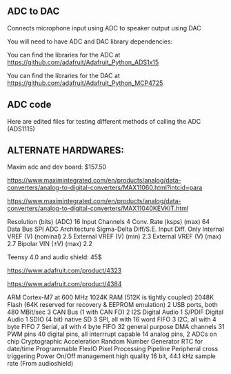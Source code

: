 ## ADC to DAC 
Connects microphone input using ADC to speaker output using DAC

You will need to have ADC and DAC library dependencies:

You can find the libraries for the ADC at
https://github.com/adafruit/Adafruit_Python_ADS1x15

You can find the libraries for the DAC at 
https://github.com/adafruit/Adafruit_Python_MCP4725

## ADC code
Here are edited files for testing different methods of calling the ADC (ADS1115)

## ALTERNATE HARDWARES:

Maxim adc and dev board: $157.50

https://www.maximintegrated.com/en/products/analog/data-converters/analog-to-digital-converters/MAX11060.html?intcid=para

https://www.maximintegrated.com/en/products/analog/data-converters/analog-to-digital-converters/MAX11040KEVKIT.html

Resolution (bits) (ADC)		16
Input Channels		4
Conv. Rate (ksps) (max)		64
Data Bus			SPI
ADC Architecture		Sigma-Delta
Diff/S.E. Input	Diff. Only
Internal VREF (V) (nominal)	2.5
External VREF (V) (min)		2.3
External VREF (V) (max)		2.7
Bipolar VIN (±V) (max)		2.2

Teensy 4.0 and audio shield: 45$

https://www.adafruit.com/product/4323

https://www.adafruit.com/product/4384

ARM Cortex-M7 at 600 MHz
1024K RAM (512K is tightly coupled)
2048K Flash (64K reserved for recovery & EEPROM emulation)
2 USB ports, both 480 MBit/sec
3 CAN Bus (1 with CAN FD)
2 I2S Digital Audio
1 S/PDIF Digital Audio
1 SDIO (4 bit) native SD
3 SPI, all with 16 word FIFO
3 I2C, all with 4 byte FIFO
7 Serial, all with 4 byte FIFO
32 general purpose DMA channels
31 PWM pins
40 digital pins, all interrrupt capable
14 analog pins, 2 ADCs on chip
Cryptographic Acceleration
Random Number Generator
RTC for date/time
Programmable FlexIO
Pixel Processing Pipeline
Peripheral cross triggering
Power On/Off management
high quality 16 bit, 44.1 kHz sample rate (From audioshield)
